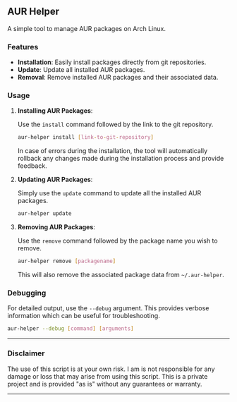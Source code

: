 ## AUR Helper

A simple tool to manage AUR packages on Arch Linux.

### Features

- **Installation**: Easily install packages directly from git repositories.
- **Update**: Update all installed AUR packages.
- **Removal**: Remove installed AUR packages and their associated data.

### Usage

1. **Installing AUR Packages**:

   Use the `install` command followed by the link to the git repository.
   
   ```bash
   aur-helper install [link-to-git-repository]
   ```
   
   In case of errors during the installation, the tool will automatically rollback any changes made during the installation process and provide feedback.

2. **Updating AUR Packages**:

   Simply use the `update` command to update all the installed AUR packages.
   
   ```bash
   aur-helper update
   ```

3. **Removing AUR Packages**:

   Use the `remove` command followed by the package name you wish to remove.
   
   ```bash
   aur-helper remove [packagename]
   ```

   This will also remove the associated package data from `~/.aur-helper`.

### Debugging

For detailed output, use the `--debug` argument. This provides verbose information which can be useful for troubleshooting.

```bash
aur-helper --debug [command] [arguments]
```

---

### Disclaimer

The use of this script is at your own risk. I am is not responsible for any damage or loss that may arise from using this script. This is a private project and is provided "as is" without any guarantees or warranty.

---